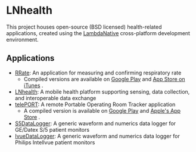 # LNhealth
This project houses open-source (BSD licensed) health-related applications, created using the [LambdaNative](http://www.lambdanative.org) cross-platform development environment.

## Applications
* [RRate](apps/RRate): An application for measuring and confirming respiratory rate
  - Compiled versions are available on [Google Play](https://play.google.com/store/apps/details?id=ca.bccw.rrate) and [App Store on iTunes](https://itunes.apple.com/ca/app/rrate/id581390517) .
* [LNhealth](apps/LNhealth): A mobile health platform supporting sensing, data collection, and interoperable data exchange
* [telePORT](apps/telePORT): A remote Portable Operating Room Tracker application
  - A compiled version is available on [Google Play](https://play.google.com/store/apps/details?id=org.ecemgroup.teleport) and [Apple's App Store](https://itunes.apple.com/ca/app/part-teleport/id600593433) .
* [S5DataLogger](apps/S5DataLogger): A generic waveform and numerics data logger for GE/Datex S/5 patient monitors
* [IvueDataLogger](apps/IvueDataLogger): A generic waveform and numerics data logger for Philips Intellvue patient monitors
